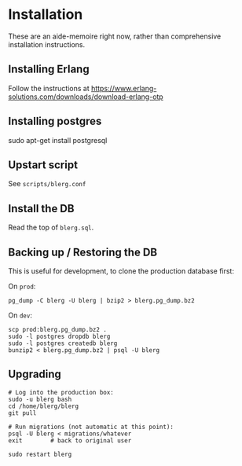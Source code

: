 # Installation

These are an aide-memoire right now, rather than comprehensive installation
instructions.

## Installing Erlang

Follow the instructions at
https://www.erlang-solutions.com/downloads/download-erlang-otp

## Installing postgres

sudo apt-get install postgresql

## Upstart script

See `scripts/blerg.conf`

## Install the DB

Read the top of `blerg.sql`.

## Backing up / Restoring the DB

This is useful for development, to clone the production database first:

On `prod`:

    pg_dump -C blerg -U blerg | bzip2 > blerg.pg_dump.bz2

On `dev`:

    scp prod:blerg.pg_dump.bz2 .
    sudo -l postgres dropdb blerg
    sudo -l postgres createdb blerg
    bunzip2 < blerg.pg_dump.bz2 | psql -U blerg

## Upgrading

    # Log into the production box:
    sudo -u blerg bash
    cd /home/blerg/blerg
    git pull
    
    # Run migrations (not automatic at this point):
    psql -U blerg < migrations/whatever
    exit        # back to original user

    sudo restart blerg

